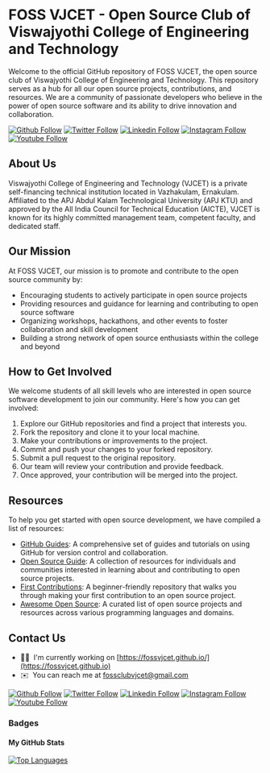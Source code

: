# FOSS VJCET - Open Source Club of Viswajyothi College of Engineering and Technology

Welcome to the official GitHub repository of FOSS VJCET, the open source club of Viswajyothi College of Engineering and Technology. This repository serves as a hub for all our open source projects, contributions, and resources. We are a community of passionate developers who believe in the power of open source software and its ability to drive innovation and collaboration.

[![Github Follow](https://img.shields.io/badge/Github-100000?style=plastic&logo=github&logoColor=white)](https://github.com/fossvjcet)
[![Twitter Follow](https://img.shields.io/badge/Twitter-1DA1F2?style=plastic&logo=twitter&logoColor=white)](https://twitter.com/https://twitter.com/fossvjcet)
[![Linkedin Follow](https://img.shields.io/badge/Linkedin-0077B5?style=plastic&logo=linkedin&logoColor=white)](https://www.linkedin.com/in/https://www.linkedin.com/company/fossvjcet//)
[![Instagram Follow](https://img.shields.io/badge/Instagram-E4405F?style=plastic&logo=instagram&logoColor=white)](https://instagram.com/https://www.instagram.com/fossvjcet/)
[![Youtube Follow](https://img.shields.io/badge/Youtube-FF0000?style=plastic&logo=youtube&logoColor=white)](https://youtube.com/@https://youtube.com/@fossvjcet)
## About Us

Viswajyothi College of Engineering and Technology (VJCET) is a private self-financing technical institution located in Vazhakulam, Ernakulam. Affiliated to the APJ Abdul Kalam Technological University (APJ KTU) and approved by the All India Council for Technical Education (AICTE), VJCET is known for its highly committed management team, competent faculty, and dedicated staff.

## Our Mission

At FOSS VJCET, our mission is to promote and contribute to the open source community by:

- Encouraging students to actively participate in open source projects
- Providing resources and guidance for learning and contributing to open source software
- Organizing workshops, hackathons, and other events to foster collaboration and skill development
- Building a strong network of open source enthusiasts within the college and beyond

## How to Get Involved

We welcome students of all skill levels who are interested in open source software development to join our community. Here's how you can get involved:

1. Explore our GitHub repositories and find a project that interests you.
2. Fork the repository and clone it to your local machine.
3. Make your contributions or improvements to the project.
4. Commit and push your changes to your forked repository.
5. Submit a pull request to the original repository.
6. Our team will review your contribution and provide feedback.
7. Once approved, your contribution will be merged into the project.

## Resources

To help you get started with open source development, we have compiled a list of resources:

- [GitHub Guides](https://guides.github.com/): A comprehensive set of guides and tutorials on using GitHub for version control and collaboration.
- [Open Source Guide](https://opensource.guide/): A collection of resources for individuals and communities interested in learning about and contributing to open source projects.
- [First Contributions](https://github.com/firstcontributions/first-contributions): A beginner-friendly repository that walks you through making your first contribution to an open source project.
- [Awesome Open Source](https://awesomeopensource.com/): A curated list of open source projects and resources across various programming languages and domains.

## Contact Us

* 👨‍💻  I'm currently working on [https://fossvjcet.github.io/](https://fossvjcet.github.io)
* ✉️  You can reach me at [fossclubvjcet@gmail.com](mailto:fossclubvjcet@gmail.com)


[![Github Follow](https://img.shields.io/badge/Github-100000?style=plastic&logo=github&logoColor=white)](https://github.com/fossvjcet)
[![Twitter Follow](https://img.shields.io/badge/Twitter-1DA1F2?style=plastic&logo=twitter&logoColor=white)](https://twitter.com/https://twitter.com/fossvjcet)
[![Linkedin Follow](https://img.shields.io/badge/Linkedin-0077B5?style=plastic&logo=linkedin&logoColor=white)](https://www.linkedin.com/in/https://www.linkedin.com/company/fossvjcet//)
[![Instagram Follow](https://img.shields.io/badge/Instagram-E4405F?style=plastic&logo=instagram&logoColor=white)](https://instagram.com/https://www.instagram.com/fossvjcet/)
[![Youtube Follow](https://img.shields.io/badge/Youtube-FF0000?style=plastic&logo=youtube&logoColor=white)](https://youtube.com/@https://youtube.com/@fossvjcet)








### Badges

<h4>My GitHub Stats</h4>

<a href="http://www.github.com/fossvjcet"><img src="https://github-readme-stats.vercel.app/api/top-langs/?username=mspatel18&langs_count=3&title_color=70a5fd&icon_color=bf91f3&text_color=38bdae&bg_color=1a1b27&hide_border=true" alt="Top Languages"/></a>





